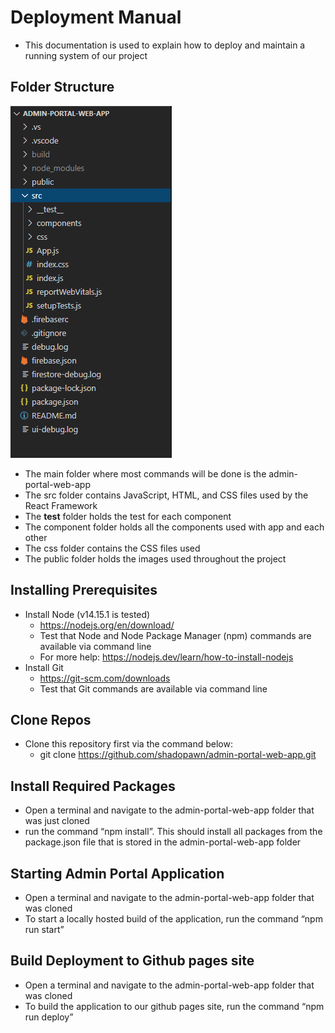 # Deployment Manual

- This documentation is used to explain how to deploy and maintain a running system of our project

## Folder Structure
![folder](images/folder.PNG)
- The main folder where most commands will be done is the admin-portal-web-app
- The src folder contains JavaScript, HTML, and CSS files used by the React Framework
- The __test__ folder holds the test for each component
- The component folder holds all the components used with app and each other
- The css folder contains the CSS files used
- The public folder holds the images used throughout the project

## Installing Prerequisites

- Install Node (v14.15.1 is tested)
  - https://nodejs.org/en/download/
  - Test that Node and Node Package Manager (npm) commands are available via command line
  - For more help: https://nodejs.dev/learn/how-to-install-nodejs 
- Install Git
  - https://git-scm.com/downloads 
  - Test that Git commands are available via command line

## Clone Repos

- Clone this repository first via the command below:
  - git clone https://github.com/shadopawn/admin-portal-web-app.git

 ## Install Required Packages

- Open a terminal and navigate to the admin-portal-web-app folder that was just cloned
- run the command “npm install”. This should install all packages from the package.json file that is stored in the admin-portal-web-app folder

## Starting Admin Portal Application

- Open a terminal and navigate to the admin-portal-web-app folder that was cloned
- To start a locally hosted build of the application, run the command “npm run start”

## Build Deployment to Github pages site

- Open a terminal and navigate to the admin-portal-web-app folder that was cloned
- To build the application to our github pages site, run the command “npm run deploy”
